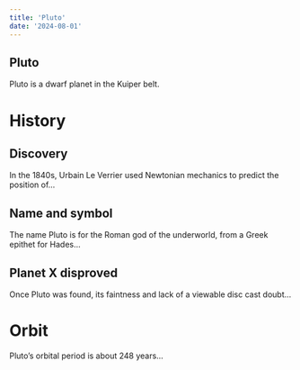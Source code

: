 ```yaml
---
title: 'Pluto'
date: '2024-08-01'
---
```


## Pluto

Pluto is a dwarf planet in the Kuiper belt.

# History

## Discovery

In the 1840s, Urbain Le Verrier used Newtonian mechanics to predict the
position of…

## Name and symbol

The name Pluto is for the Roman god of the underworld, from a Greek epithet for
Hades…

## Planet X disproved

Once Pluto was found, its faintness and lack of a viewable disc cast doubt…

# Orbit

Pluto’s orbital period is about 248 years…
